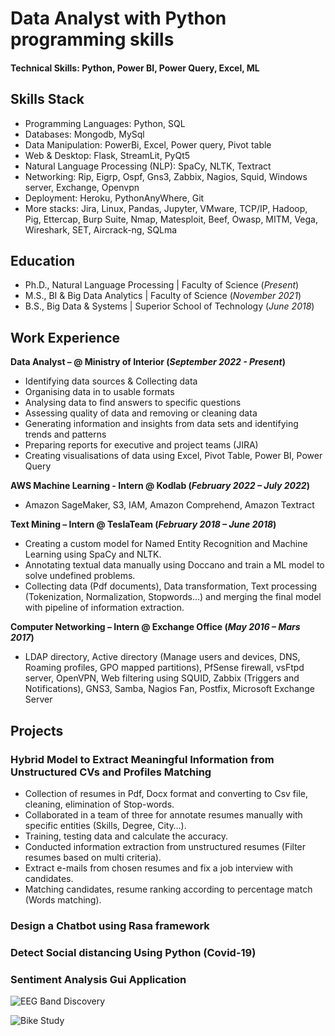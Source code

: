 # Data Analyst with Python programming skills

#### Technical Skills: Python, Power BI, Power Query, Excel, ML

## Skills Stack
- Programming Languages: Python, SQL
- Databases: Mongodb, MySql
- Data Manipulation: PowerBi, Excel, Power query, Pivot table
- Web & Desktop: Flask, StreamLit, PyQt5
- Natural Language Processing (NLP): SpaCy, NLTK, Textract
- Networking: Rip, Eigrp, Ospf, Gns3, Zabbix, Nagios, Squid, Windows server, Exchange, Openvpn
- Deployment: Heroku, PythonAnyWhere, Git
- More stacks: Jira, Linux, Pandas, Jupyter, VMware, TCP/IP, Hadoop, Pig, Ettercap, Burp Suite, Nmap, Matesploit, Beef, Owasp, MITM, Vega, Wireshark, SET, Aircrack-ng, SQLma

## Education
- Ph.D., Natural Language Processing | Faculty of Science (_Present_)								       		
- M.S., BI & Big Data Analytics	| Faculty of Science (_November 2021_)	 			        		
- B.S., Big Data & Systems | Superior School of Technology (_June 2018_)

## Work Experience
**Data Analyst – @ Ministry of Interior (_September 2022 - Present_)**
- Identifying data sources & Collecting data
- Organising data in to usable formats
- Analysing data to find answers to specific questions
- Assessing quality of data and removing or cleaning data
- Generating information and insights from data sets and identifying trends and patterns
- Preparing reports for executive and project teams (JIRA)
- Creating visualisations of data using Excel, Pivot Table, Power BI, Power Query
  
**AWS Machine Learning - Intern @ Kodlab (_February 2022 – July 2022_)**
- Amazon SageMaker, S3, IAM, Amazon Comprehend, Amazon Textract

**Text Mining – Intern @ TeslaTeam (_February 2018 – June 2018_)**
- Creating a custom model for Named Entity Recognition and Machine Learning using SpaCy and NLTK.
- Annotating textual data manually using Doccano and train a ML model to solve undefined problems.
- Collecting data (Pdf documents), Data transformation, Text processing (Tokenization, Normalization, Stopwords…) and merging the final model with pipeline of information extraction.

**Computer Networking – Intern @ Exchange Office (_May 2016 – Mars 2017_)**
- LDAP directory, Active directory (Manage users and devices, DNS, Roaming profiles, GPO mapped partitions),  PfSense firewall, vsFtpd server, OpenVPN, Web filtering using SQUID, Zabbix (Triggers and Notifications), GNS3, Samba, Nagios Fan, Postfix, Microsoft Exchange Server
  
## Projects
### Hybrid Model to Extract Meaningful Information from Unstructured CVs and Profiles Matching
- Collection of resumes in Pdf, Docx format and converting to Csv file, cleaning, elimination of Stop-words.
- Collaborated in a team of three for annotate resumes manually with specific entities (Skills, Degree, City…).
- Training, testing data and calculate the accuracy.
- Conducted information extraction from unstructured resumes (Filter resumes based on multi criteria).
- Extract e-mails from chosen resumes and fix a job interview with candidates.
- Matching candidates, resume ranking according to percentage match (Words matching).

### Design a Chatbot using Rasa framework
### Detect Social distancing Using Python (Covid-19)
### Sentiment Analysis Gui Application

![EEG Band Discovery](/assets/img/eeg_band_discovery.jpeg)

![Bike Study](/assets/img/bike_study.jpeg)
